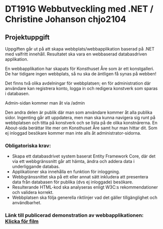 # DT191G Webbutveckling med .NET / Christine Johanson chjo2104
## Projektuppgift
Uppgiften går ut på att skapa webbplats/webbapplikation baserad på .NET med valfritt innehåll. Resultatet ska vara en webbaserad databasdriven applikation.

En webbapplikation har skapats för Konsthuset Åre som är ett konstgalleri. De har tidigare ingen webbplats, så nu ska de äntligen få synas på webben! 

Det finns två olika avdelningar för webbplatsen; en för administration där användare kan registrera konto, logga in och redigera konstverk som sparas i databasen. 

Admin-sidan kommer man åt via /admin

Den andra delen är publik där man som användare kommer åt alla publika sidor. Ingenting går att uppdatera, men man ska kunna navigera sig runt på webbplatsen och titta på konstverk och se lista på de olika konstnärerna. En About-sida berättar lite mer om Konsthuset Åre samt hur man hittar dit. Som ej inloggad besökare kommer man inte alls åt administrator-sidorna.  

### Obligatoriska krav:
- Skapa ett databasdrivet system baserat Entity Framework Core, där det via ett webbgränssnitt går att hämta, ändra och addera data i underliggande databas. 
- Applikationer ska innehålla en funktion för inloggning.
- Webbgränssnittet ska på ett eller annat sätt inkludera att presentera data från databasen för publika (dvs ej inloggade) besökare.
- Resulterande HTML-kod ska analyseras enligt W3C:s rekommendationer och validera korrekt.
- Webbplatsen ska följa generella riktlinjer vad det gäller tillgänglighet och användbarhet.

### Länk till publicerad demonstration av webbapplikationen: [Klicka för film](https://youtu.be/_8z11u_FT2I)
